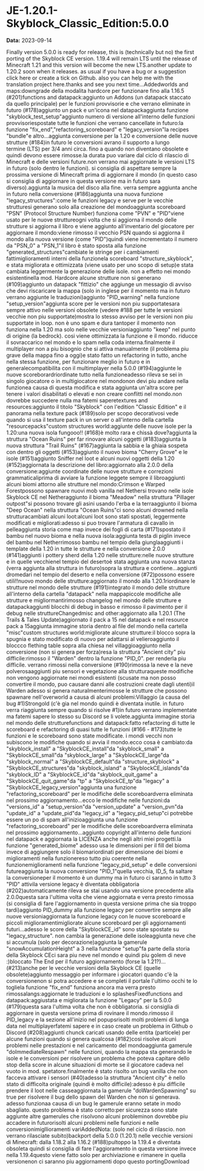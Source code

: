 # JE-1.20.1-Skyblock_Classic_Edition:5.0.0

**Data:** 2023-09-14

Finally version 5.0.0 is ready for release, this is (technically but no) the first porting of the Skyblock CE version. 1.19.4 will remain LTS until the release of Minecraft 1.21 and this version will become the new LTS.another update to 1.20.2 soon when it releases. as usual if you have a bug or a suggestion click here or create a tick on Github. also you can help me with the translation project here.thanks and see you next time...Addedworlds and maps:downgrade della modalita hardcore per funzionare fino alla 1.16.5 (#201)functions and datapack:aggiunto un Addons (un datapack staccato da quello principale) per le funzioni provvisorie e che verrano eliminate in futuro (#178)aggiunto un pack e un'icona nel datapackaggiunta funzione "skyblock_test_setup"aggiunto numero di versione all'interno delle funzioni provvisoriespostate tutte le funzioni che verrano cancellate in futuro:la funzione "fix_end","refactoring_scoreboard" e "legacy_version"la recipes "bundle"e altro...aggiunta conversione per la 1.20 e conversione delle nuove strutture (#184)in futuro le conversioni avrano il supporto a lungo termine (LTS) per 3/4 anni circa. fino a quando non diventano obsolete e quindi devono essere rimosse.la durata puo variare dal ciclo di rilascio di Minecraft e delle versioni future.non verrano mai aggiornate le versioni LTS in futuro (solo dentro le funzioni). si consiglia di aspettare sempre la prossima versione di Minecraft prima di aggiornare il mondo (in questo caso si consiglia di aggiornare in questa versione ma in futuro sara diverso).aggiunta la musica del disco alla fine. verra sempre aggiunta anche in futuro nella conversione (#186)aggiunta una nuova funzione "legacy_structures":come le funzioni legacy e serve per le vecchie strutturesi generano solo alla creazione del mondoaggiunta scoreboard "PSN" (Protocol Structure Number) funziona come "PVN" e "PID"viene usato per le nuove struttureogni volta che si aggiorna il mondo delle strutture si aggiorna il libro e viene aggiunto all'inventario del giocatore per aggiornare il mondo:viene rimosso il vecchio PSN quando si aggiorna il mondo alla nuova versione (come "PID")quindi viene incrementato il numero da "PSN_0" a "PSN_1"il libro è stato sposta alla funzione "generated_structures"cambiate le stringe per i cambiamenti fattimiglioramenti interni della funzionela scoreboard "structure_skyblock", e stata migliorata e ottimizzata (viene usato per uno scopo di setup)e stata cambiata leggermente la generazione delle isole. non a effetto nei mondo esistentinella mod. Hardcore alcune strutture non si generano (#109)aggiunto un datapack "fittizio" che aggiunge un messagio di avviso che devi riscaricare la mappa (solo in inglese per il momento ma in futuro verrano aggiunte le traduzioni)aggiunto "PID_warning" nella funzione "setup_version"aggiunta score per le versioni non piu supportatesara sempre attivo nelle versioni obsolete (vedere #188 per tutte le versioni vecchie non piu supportate)mostra lo stesso avviso per le versioni non piu supportate in loop. non è uno spam e dura tantoper il momento non funziona nella 1.20 ma solo nelle vecchie versioniaggiunto "keep" nel punto di origine (la bedrock). cosi viene ottimizzata la funzione e il mondo. riducce il sovraccarico nel mondo e lo spam nella coda interna.finalmente il multiplayer non a piu bisognio che si attiva manualmente (il problema piu grave della mappa fino a oggi)e stato fatto un refactoring in tutto, anche nella stessa funzione, per funzionare meglio in futuro e in generalecompatibilita con il multimplayer nella 5.0.0 (#194)aggiunte le nuove scoreborardriordinate tutto nella funzioneadesso rileva se sei in singolo giocatore o in multigiocatore nel mondonon devi piu andare nella funzionea causa di questa modifica e stata aggiunta un'altra score per tenere i valori disabilitati o elevati e non creare conflitti nel mondo.non dovrebbe succedere nulla ma fatemi saperetextures and resources:aggiunto il titolo "Skyblock" con l'edition "Classic Edition" e il panorama nella texture pack (#189)solo per scopo decorativosi vede quando si usa il texture pack in un server o all'interno della cartella "resourcepacks"custom structures world:aggiunte delle nuove isole per la 1.20:una nuova isola fungooo!! (#168)è molto rara e chissà dove?aggiunta la struttura "Ocean Ruins" per far rinovare alcuni oggetti (#183)aggiunta la nuova struttura "Trail Ruins" (#167)aggiunta la sabbia e la ghiaia sospeta con dentro gli oggetti (#153)aggiunto il nuovo bioma "Cherry Grove" e le isole (#151)aggiunto Sniffer nel loot e alcuni nuovi oggetti della 1.20 (#152)aggiornata la descrizione del libro:aggiornato alla 2.0.0 della conversione:aggiunte coordinate delle nuove strutture e correzioni grammaticaliprima di avviare la funzione leggete sempre il libroaggiunti alcuni biomi attorno alle strutture nel mondo:Crimson e Warped Forestpossono spawnare nuovi mob vanilla nel Nethersi trovano nelle isole Skyblock CE nel Netheraggiunto il bioma "Meadow" nella struttura "Pillager outpost"si possono trovare gli asini usando l'erba e la terraaggiunto il bioma "Deep Ocean" nella struttura "Ocean Ruins"ci sono alcuni drowned nella strutturacambiati alcuni loot:alcuni loot sono stati spostati, leggermente modificati e migliorati:adesso si puo trovare l'armatura di cavallo in pelleaggiunta storia come map invece dei fogli di carta (#171)spostato il bambu nel nuovo bioma e nella nuova isola:aggiunta testa di piglin invece del bambu nel Netherrimosso bambu nel tempio della giunglaaggiunti i template della 1.20 in tutte le strutture e nella conversione 2.0.0 (#141)aggiunti i pottery sherd della 1.20 nelle strutture:nelle nuove strutture e in quelle vecchienel tempio del desertoè stata aggiunta una nuova stanza (verra aggiunta alla struttura in futuro)sopra la struttura e contiene...aggiunti dromedari nel tempio del deserto e nella conversione (#72)possono essere utili!!nuovo mondo delle strutture:aggiornato il mondo alla 1.20.1riordinare le strutture nel mondo delle strutture (#191)integrato il mondo delle strutture all'interno della cartella "datapack" nella mappapiccole modifiche alle strutture e migliormantirimosso changelog nel mondo delle strutture e datapackaggiunti blocchi di debug in basso e rimosso il pavimento per il debug nelle struttureChangedmisc and other:aggiornato alla 1.20.1 (The Trails & Tales Update)aggiornato il pack a 15 nel datapack e nel resource pack a 15aggiunta immagine storia dentro al file del mondo nella cartella "misc"custom structures world:migliorate alcune strutture:il blocco sopra la spugnia e stato modificato di nuovo per adattarsi al velieroaggiunto il bloccco flething table sopra alla chiesa nel villaggioaggiunto nella conversione (non si genera per forza)resa la struttura "Ancient city" piu difficile:rimosso il "Warden" dentro la funzione "PID_0". per renderla piu difficile. verrano rimossi nella conversione (#190)rimossa la neve e la neve polverosaaggiunti piu sensori e vegetazione alla strutturaqueste modifiche non vengono aggiornate nei mondi esistenti (scusate ma non posso convertire il mondo, puo causare danni alle costruzioni create dagli utenti)il Warden adesso si genera naturalmenterimosse le strutture che possono spawnare nell'overworld a causa di alcuni problemi:Villaggio (a causa del bug #1)Strongold (c'è gia nel mondo quindi è diventata inutile. in futuro verra riaggiunta sempre quando si risolve #1)in futuro verrano implementate ma fatemi sapere lo stesso su Discord se li volete.aggiunta immagine storia nel mondo delle strutturefunctions and datapack:fatto refactoring di tutte le scoreboard e refactoring di quasi tutte le funzioni (#166 - #173)tutte le funzioni e le scoreboard sono state modificate. i mondi vecchi non subiscono le modifiche quando si avvia il mondo.ecco cosa è cambiato:da "skyblock_install" a "SkyblockCE_install"da "skyblock_small" a "SkyblockCE_small"da "skyblock_large" a "SkyblockCE_large"da "skyblock_normal" a "SkyblockCE_default"da "structure_skyblock" a "SkyblockCE_structures"da "skyblock_island" a "SkyblockCE_islands"da "skyblock_ID" a "SkyblockCE_id"da "skyblock_quit_game" a "SkyblockCE_quit_game"da "tp" a "SkyblockCE_tp"da "legacy" a "SkyblockCE_legacy_version"aggiunta una funzione "refactoring_scoreboard" per le modifiche delle scoreboardverra eliminata nel prossimo aggiornamento...ecco le modifiche nelle funzioni:da "versions_id" a "setup_version"da "version_update" a "version_pvn"da "update_id" a "update_pid"da "legacy_id" a "legacy_pid_setup"ci potrebbe essere un po di spam all'inizioaggiunta una funzione "refactoring_scoreboard" per le modifiche delle scoreboardverra eliminata nel prossimo aggiornamento...aggiunto copyright all'interno delle funzioni nel datapack e aggiornata la LICENZA anche negli altri miei progetti.la funzione "generated_biome" adesso usa le dimensioni per il fill del bioma invece di aggiungere solo il biomariordinati per dimensione dei biomi e miglioramenti nella funzionereso tutto piu coerente nella funzionemiglioramenti nella funzione "legacy_pid_setup" e delle conversioni futureaggiunta la nuova conversione "PID_1"quella vecchia, ID_5, fa saltare la conversioneper il momento è un dummy ma in futuro ci saranno in tutto 3 "PID" attivila versione legacy è diventata obbligatoria (#202)automaticamente rileva se stai usando una versione precedente alla 2.0.0questa sara l'ultima volta che viene aggiornata e verra presto rimossa (si consiglia di fare l'aggiornamento in questa versione prima che sia troppo tardi)aggiunto PID_dummy alla funzione legacy per convertire sempre alle nuove versioniaggiornata la funzione legacy con le nuove scoreboard e piccoli miglioramentimigliorate alcune scoreboard per gli aggiornamenti futuri...adesso le score della "SkyblockCE_id" sono state spostate su "legacy_structure". non cambia la generazione delle isoleaggiunta neve che si accumula (solo per decorazione)aggiunta la gamerule "snowAccumulationHeight" a 3 nella funzione "setup"fa parte della storia della Skyblock CEci sara piu neve nel mondo e quindi piu golem di neve :)bloccato The End per il futuro aggiornamento (forse la 1.21?)... (#213)anche per le vecchie versioni della Skyblock CE (quelle obsolete)aggiunto messaggio per informare i giocatori quando c'è la conversionenon si potra accedere e se completi il portale l'ultimo occhi te lo togliela funzione "fix_end" funziona ancora ma verra presto rimossalangs:aggiornate le traduzioni e lo splashesFixedfunctions and datapack:aggiustata e migliorata la funzione "Legacy" per la 5.0.0 (#179)questa sara l'ultima volta che non è obbligatoria. si consiglia di aggiornare in questa versione prima di rovinare il mondo.rimosso il PID_legacy e la sezione all'inizio nel popupsrisolti molti problemi di lunga data nel multiplayerfatemi sapere e in caso create un problema in Github o Discord (#208)aggiunti chunck caricati usando delle entita (particele) per alcune funzioni quando si genera qualcosa (#182)cosi risolve alcuni problemi nelle prestazioni e nel caricamento del mondoaggiunta gamerule "doImmediateRespawn" nelle funzioni, quando la mappa sta generando le isole e le conversioni per risolvere un problema che poteva capitare dello stop della score in alcune situazioni di morte se il giocatore cadeva nel vuoto in mod. spetatore.finalmente è stato risolto un bug vanilla che non facceva attivare i sensori (#40)adesso la struttura "Ancient city" è nello stato di difficolta originale (quindi è molto difficile):adesso è piu difficile prendere il loot nelle casseaggiornata la gamerule "doWardenSpawning" su true per risolvere il bug dello spawn del Warden che non si generava. adesso funzionaa causa di un bug le gamerule eranno setate in modo sbagliato. questo problema è stato corretto:per sicurezza sono state aggiunte altre gamerules che risolvono alcuni probleminon dovrebbe piu accadere in futurorisolti alcuni problemi nelle funzioni e nelle conversionimigllioramenti variAddedNota: (solo nel ciclo di rilascio. non verrano rilasciate subito)backport della 5.0.0 (1.20.1) nelle vecchie versioni di Minecraft: dalla 1.18.2 alla 1.16.2 (#188)pultoppo la 1.19.4 e diventata obsoleta quindi si consiglia di fare l'aggioramento in questa versione invece nella 1.19.4questo viene fatto solo per archiviazione e rimanere in quella versionenon ci saranno piu aggiornamenti dopo questo portingDownload
